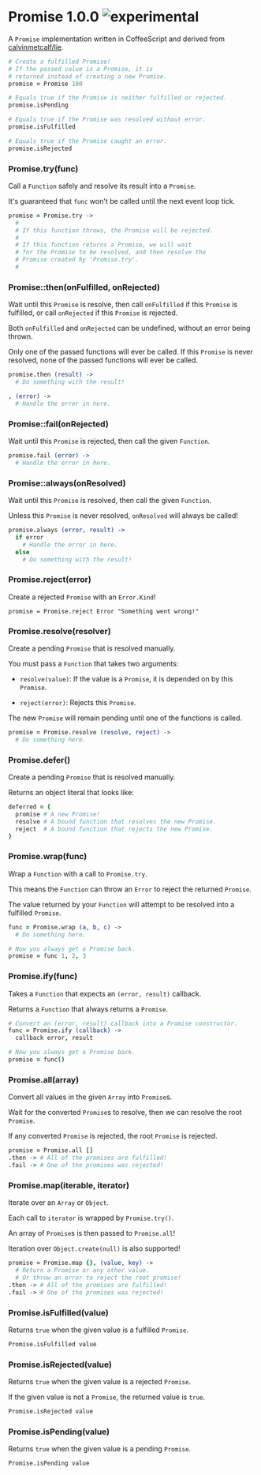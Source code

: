 
# Promise 1.0.0 ![experimental](https://img.shields.io/badge/stability-experimental-EC5315.svg?style=flat)

A `Promise` implementation written in CoffeeScript and derived from [calvinmetcalf/lie](https://github.com/calvinmetcalf/lie).

```coffee
# Create a fulfilled Promise!
# If the passed value is a Promise, it is
# returned instead of creating a new Promise.
promise = Promise 100

# Equals true if the Promise is neither fulfilled or rejected.
promise.isPending

# Equals true if the Promise was resolved without error.
promise.isFulfilled

# Equals true if the Promise caught an error.
promise.isRejected
```

### Promise.try(func)

Call a `Function` safely and resolve its result into a `Promise`.

It's guaranteed that `func` won't be called until the next event loop tick.

```coffee
promise = Promise.try ->
  #
  # If this function throws, the Promise will be rejected.
  #
  # If this function returns a Promise, we will wait
  # for the Promise to be resolved, and then resolve the
  # Promise created by 'Promise.try'.
  #
```

### Promise::then(onFulfilled, onRejected)

Wait until this `Promise` is resolve, then call `onFulfilled` if
this `Promise` is fulfilled, or call `onRejected` if this `Promise` is rejected.

Both `onFulfilled` and `onRejected` can be undefined, without an error being thrown.

Only one of the passed functions will ever be called. If this `Promise` is never
resolved, none of the passed functions will ever be called.

```coffee
promise.then (result) ->
  # Do something with the result!

, (error) ->
  # Handle the error in here.
```

### Promise::fail(onRejected)

Wait until this `Promise` is rejected, then call the given `Function`.

```coffee
promise.fail (error) ->
  # Handle the error in here.
```

### Promise::always(onResolved)

Wait until this `Promise` is resolved, then call the given `Function`.

Unless this `Promise` is never resolved, `onResolved` will always be called!

```coffee
promise.always (error, result) ->
  if error
    # Handle the error in here.
  else
    # Do something with the result!
```

### Promise.reject(error)

Create a rejected `Promise` with an `Error.Kind`!

```
promise = Promise.reject Error "Something went wrong!"
```

### Promise.resolve(resolver)

Create a pending `Promise` that is resolved manually.

You must pass a `Function` that takes two arguments:

- `resolve(value)`: If the value is a `Promise`, it is depended on by this `Promise`.

- `reject(error)`: Rejects this `Promise`.

The new `Promise` will remain pending until one of the functions is called.

```coffee
promise = Promise.resolve (resolve, reject) ->
  # Do something here.
```

### Promise.defer()

Create a pending `Promise` that is resolved manually.

Returns an object literal that looks like:

```coffee
deferred = {
  promise # A new Promise!
  resolve # A bound function that resolves the new Promise.
  reject  # A bound function that rejects the new Promise.
}
```

### Promise.wrap(func)

Wrap a `Function` with a call to `Promise.try`.

This means the `Function` can throw an `Error` to reject the returned `Promise`.

The value returned by your `Function` will attempt to be resolved into a fulfilled `Promise`.

```coffee
func = Promise.wrap (a, b, c) ->
  # Do something here.

# Now you always get a Promise back.
promise = func 1, 2, 3
```

### Promise.ify(func)

Takes a `Function` that expects an `(error, result)` callback.

Returns a `Function` that always returns a `Promise`.

```coffee
# Convert an (error, result) callback into a Promise constructor.
func = Promise.ify (callback) ->
  callback error, result

# Now you always get a Promise back.
promise = func()
```

### Promise.all(array)

Convert all values in the given `Array` into `Promise`s.

Wait for the converted `Promise`s to resolve, then we can resolve the root `Promise`.

If any converted `Promise` is rejected, the root `Promise` is rejected.

```coffee
promise = Promise.all []
.then -> # All of the promises are fulfilled!
.fail -> # One of the promises was rejected!
```

### Promise.map(iterable, iterator)

Iterate over an `Array` or `Object`.

Each call to `iterator` is wrapped by `Promise.try()`.

An array of `Promise`s is then passed to `Promise.all`!

Iteration over `Object.create(null)` is also supported!

```coffee
promise = Promise.map {}, (value, key) ->
  # Return a Promise or any other value.
  # Or throw an error to reject the root promise!
.then -> # All of the promises are fulfilled!
.fail -> # One of the promises was rejected!
```

### Promise.isFulfilled(value)

Returns `true` when the given value is a fulfilled `Promise`.

```coffee
Promise.isFulfilled value
```

### Promise.isRejected(value)

Returns `true` when the given value is a rejected `Promise`.

If the given value is not a `Promise`, the returned value is `true`.

```coffee
Promise.isRejected value
```

### Promise.isPending(value)

Returns `true` when the given value is a pending `Promise`.

```coffee
Promise.isPending value
```
